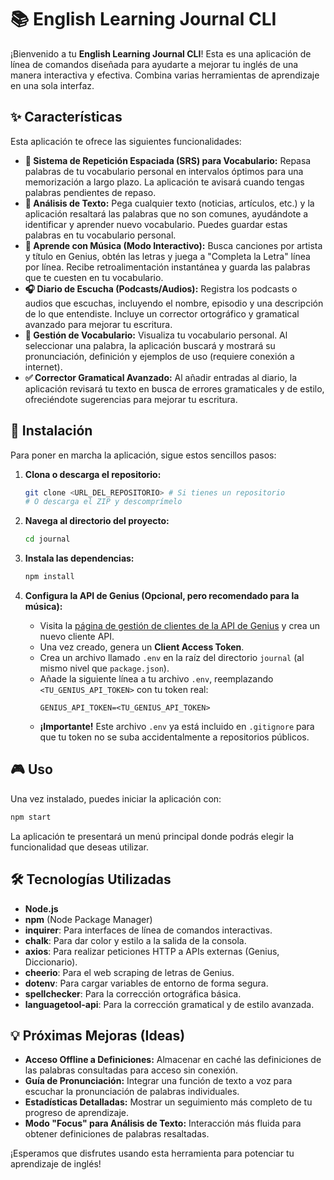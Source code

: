 # 📚 English Learning Journal CLI

¡Bienvenido a tu **English Learning Journal CLI**! Esta es una aplicación de línea de comandos diseñada para ayudarte a mejorar tu inglés de una manera interactiva y efectiva. Combina varias herramientas de aprendizaje en una sola interfaz.

## ✨ Características

Esta aplicación te ofrece las siguientes funcionalidades:

-   **🧠 Sistema de Repetición Espaciada (SRS) para Vocabulario:** Repasa palabras de tu vocabulario personal en intervalos óptimos para una memorización a largo plazo. La aplicación te avisará cuando tengas palabras pendientes de repaso.
-   **📝 Análisis de Texto:** Pega cualquier texto (noticias, artículos, etc.) y la aplicación resaltará las palabras que no son comunes, ayudándote a identificar y aprender nuevo vocabulario. Puedes guardar estas palabras en tu vocabulario personal.
-   **🎵 Aprende con Música (Modo Interactivo):** Busca canciones por artista y título en Genius, obtén las letras y juega a "Completa la Letra" línea por línea. Recibe retroalimentación instantánea y guarda las palabras que te cuesten en tu vocabulario.
-   **🎧 Diario de Escucha (Podcasts/Audios):** Registra los podcasts o audios que escuchas, incluyendo el nombre, episodio y una descripción de lo que entendiste. Incluye un corrector ortográfico y gramatical avanzado para mejorar tu escritura.
-   **📖 Gestión de Vocabulario:** Visualiza tu vocabulario personal. Al seleccionar una palabra, la aplicación buscará y mostrará su pronunciación, definición y ejemplos de uso (requiere conexión a internet).
-   **✅ Corrector Gramatical Avanzado:** Al añadir entradas al diario, la aplicación revisará tu texto en busca de errores gramaticales y de estilo, ofreciéndote sugerencias para mejorar tu escritura.

## 🚀 Instalación

Para poner en marcha la aplicación, sigue estos sencillos pasos:

1.  **Clona o descarga el repositorio:**
    ```bash
    git clone <URL_DEL_REPOSITORIO> # Si tienes un repositorio
    # O descarga el ZIP y descomprímelo
    ```

2.  **Navega al directorio del proyecto:**
    ```bash
    cd journal
    ```

3.  **Instala las dependencias:**
    ```bash
    npm install
    ```

4.  **Configura la API de Genius (Opcional, pero recomendado para la música):**
    -   Visita la [página de gestión de clientes de la API de Genius](https://genius.com/api-clients) y crea un nuevo cliente API.
    -   Una vez creado, genera un **Client Access Token**.
    -   Crea un archivo llamado `.env` en la raíz del directorio `journal` (al mismo nivel que `package.json`).
    -   Añade la siguiente línea a tu archivo `.env`, reemplazando `<TU_GENIUS_API_TOKEN>` con tu token real:
        ```
        GENIUS_API_TOKEN=<TU_GENIUS_API_TOKEN>
        ```
    -   **¡Importante!** Este archivo `.env` ya está incluido en `.gitignore` para que tu token no se suba accidentalmente a repositorios públicos.

## 🎮 Uso

Una vez instalado, puedes iniciar la aplicación con:

```bash
npm start
```

La aplicación te presentará un menú principal donde podrás elegir la funcionalidad que deseas utilizar.

## 🛠️ Tecnologías Utilizadas

-   **Node.js**
-   **npm** (Node Package Manager)
-   **inquirer**: Para interfaces de línea de comandos interactivas.
-   **chalk**: Para dar color y estilo a la salida de la consola.
-   **axios**: Para realizar peticiones HTTP a APIs externas (Genius, Diccionario).
-   **cheerio**: Para el web scraping de letras de Genius.
-   **dotenv**: Para cargar variables de entorno de forma segura.
-   **spellchecker**: Para la corrección ortográfica básica.
-   **languagetool-api**: Para la corrección gramatical y de estilo avanzada.

## 💡 Próximas Mejoras (Ideas)

-   **Acceso Offline a Definiciones:** Almacenar en caché las definiciones de las palabras consultadas para acceso sin conexión.
-   **Guía de Pronunciación:** Integrar una función de texto a voz para escuchar la pronunciación de palabras individuales.
-   **Estadísticas Detalladas:** Mostrar un seguimiento más completo de tu progreso de aprendizaje.
-   **Modo "Focus" para Análisis de Texto:** Interacción más fluida para obtener definiciones de palabras resaltadas.

¡Esperamos que disfrutes usando esta herramienta para potenciar tu aprendizaje de inglés!